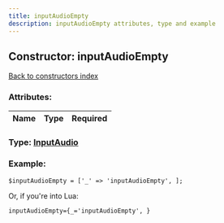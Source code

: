 ```yaml
---
title: inputAudioEmpty
description: inputAudioEmpty attributes, type and example
---
```

## Constructor: inputAudioEmpty  
[Back to constructors index](index.md)



### Attributes:

| Name     |    Type       | Required |
|----------|:-------------:|---------:|



### Type: [InputAudio](../types/InputAudio.md)


### Example:

```
$inputAudioEmpty = ['_' => 'inputAudioEmpty', ];
```  

Or, if you're into Lua:  


```
inputAudioEmpty={_='inputAudioEmpty', }

```



